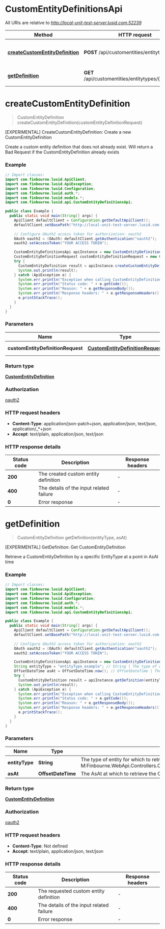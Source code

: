 # CustomEntityDefinitionsApi

All URIs are relative to *http://local-unit-test-server.lusid.com:52239*

Method | HTTP request | Description
------------- | ------------- | -------------
[**createCustomEntityDefinition**](CustomEntityDefinitionsApi.md#createCustomEntityDefinition) | **POST** /api/customentities/entitytypes | [EXPERIMENTAL] CreateCustomEntityDefinition: Create a new CustomEntityDefinition
[**getDefinition**](CustomEntityDefinitionsApi.md#getDefinition) | **GET** /api/customentities/entitytypes/{entityType} | [EXPERIMENTAL] GetDefinition: Get CustomEntityDefinition


<a name="createCustomEntityDefinition"></a>
# **createCustomEntityDefinition**
> CustomEntityDefinition createCustomEntityDefinition(customEntityDefinitionRequest)

[EXPERIMENTAL] CreateCustomEntityDefinition: Create a new CustomEntityDefinition

Create a custom entity definition that does not already exist. Will return a Bad Request if the CustomEntityDefinition already exists

### Example
```java
// Import classes:
import com.finbourne.lusid.ApiClient;
import com.finbourne.lusid.ApiException;
import com.finbourne.lusid.Configuration;
import com.finbourne.lusid.auth.*;
import com.finbourne.lusid.models.*;
import com.finbourne.lusid.api.CustomEntityDefinitionsApi;

public class Example {
  public static void main(String[] args) {
    ApiClient defaultClient = Configuration.getDefaultApiClient();
    defaultClient.setBasePath("http://local-unit-test-server.lusid.com:52239");
    
    // Configure OAuth2 access token for authorization: oauth2
    OAuth oauth2 = (OAuth) defaultClient.getAuthentication("oauth2");
    oauth2.setAccessToken("YOUR ACCESS TOKEN");

    CustomEntityDefinitionsApi apiInstance = new CustomEntityDefinitionsApi(defaultClient);
    CustomEntityDefinitionRequest customEntityDefinitionRequest = new CustomEntityDefinitionRequest(); // CustomEntityDefinitionRequest | The CustomEntityDefinitionRequest
    try {
      CustomEntityDefinition result = apiInstance.createCustomEntityDefinition(customEntityDefinitionRequest);
      System.out.println(result);
    } catch (ApiException e) {
      System.err.println("Exception when calling CustomEntityDefinitionsApi#createCustomEntityDefinition");
      System.err.println("Status code: " + e.getCode());
      System.err.println("Reason: " + e.getResponseBody());
      System.err.println("Response headers: " + e.getResponseHeaders());
      e.printStackTrace();
    }
  }
}
```

### Parameters

Name | Type | Description  | Notes
------------- | ------------- | ------------- | -------------
 **customEntityDefinitionRequest** | [**CustomEntityDefinitionRequest**](CustomEntityDefinitionRequest.md)| The CustomEntityDefinitionRequest | [optional]

### Return type

[**CustomEntityDefinition**](CustomEntityDefinition.md)

### Authorization

[oauth2](../README.md#oauth2)

### HTTP request headers

 - **Content-Type**: application/json-patch+json, application/json, text/json, application/_*+json
 - **Accept**: text/plain, application/json, text/json

### HTTP response details
| Status code | Description | Response headers |
|-------------|-------------|------------------|
**200** | The created custom entity definition |  -  |
**400** | The details of the input related failure |  -  |
**0** | Error response |  -  |

<a name="getDefinition"></a>
# **getDefinition**
> CustomEntityDefinition getDefinition(entityType, asAt)

[EXPERIMENTAL] GetDefinition: Get CustomEntityDefinition

Retrieve a CustomEntityDefinition by a specific EntityType at a point in AsAt time

### Example
```java
// Import classes:
import com.finbourne.lusid.ApiClient;
import com.finbourne.lusid.ApiException;
import com.finbourne.lusid.Configuration;
import com.finbourne.lusid.auth.*;
import com.finbourne.lusid.models.*;
import com.finbourne.lusid.api.CustomEntityDefinitionsApi;

public class Example {
  public static void main(String[] args) {
    ApiClient defaultClient = Configuration.getDefaultApiClient();
    defaultClient.setBasePath("http://local-unit-test-server.lusid.com:52239");
    
    // Configure OAuth2 access token for authorization: oauth2
    OAuth oauth2 = (OAuth) defaultClient.getAuthentication("oauth2");
    oauth2.setAccessToken("YOUR ACCESS TOKEN");

    CustomEntityDefinitionsApi apiInstance = new CustomEntityDefinitionsApi(defaultClient);
    String entityType = "entityType_example"; // String | The type of entity for which to retrieve the CustomEntityDefinition. This is included in the response from M:Finbourne.WebApi.Controllers.CustomEntityDefinitionController.CreateCustomEntityDefinition(Finbourne.WebApi.Interface.Dto.CustomEntityDefinitions.CustomEntityDefinitionRequest).
    OffsetDateTime asAt = OffsetDateTime.now(); // OffsetDateTime | The AsAt at which to retrieve the CustomEntityDefinition.
    try {
      CustomEntityDefinition result = apiInstance.getDefinition(entityType, asAt);
      System.out.println(result);
    } catch (ApiException e) {
      System.err.println("Exception when calling CustomEntityDefinitionsApi#getDefinition");
      System.err.println("Status code: " + e.getCode());
      System.err.println("Reason: " + e.getResponseBody());
      System.err.println("Response headers: " + e.getResponseHeaders());
      e.printStackTrace();
    }
  }
}
```

### Parameters

Name | Type | Description  | Notes
------------- | ------------- | ------------- | -------------
 **entityType** | **String**| The type of entity for which to retrieve the CustomEntityDefinition. This is included in the response from M:Finbourne.WebApi.Controllers.CustomEntityDefinitionController.CreateCustomEntityDefinition(Finbourne.WebApi.Interface.Dto.CustomEntityDefinitions.CustomEntityDefinitionRequest). |
 **asAt** | **OffsetDateTime**| The AsAt at which to retrieve the CustomEntityDefinition. | [optional]

### Return type

[**CustomEntityDefinition**](CustomEntityDefinition.md)

### Authorization

[oauth2](../README.md#oauth2)

### HTTP request headers

 - **Content-Type**: Not defined
 - **Accept**: text/plain, application/json, text/json

### HTTP response details
| Status code | Description | Response headers |
|-------------|-------------|------------------|
**200** | The requested custom entity definition |  -  |
**400** | The details of the input related failure |  -  |
**0** | Error response |  -  |

